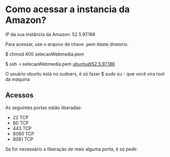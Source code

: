 Como acessar a instancia da Amazon?
===================================

IP da sua instância da Amazon: 52.5.97.186

Para acessar, use o arquivo de chave .pem deste diretorio.

$ chmod 400 selecaoWebmedia.pem

$ ssh -i selecaoWebmedia.pem ubuntu@52.5.97.186

O usuário ubuntu está no sudoers, é só fazer $ sudo su - que você vira root da máquina

Acessos
--------

As seguintes portas estão liberadas:
- 22 TCP
- 80 TCP
- 443 TCP
- 8080 TCP
- 8081 TCP

Se for necessário a liberação de mais alguma porta, é só pedir.
